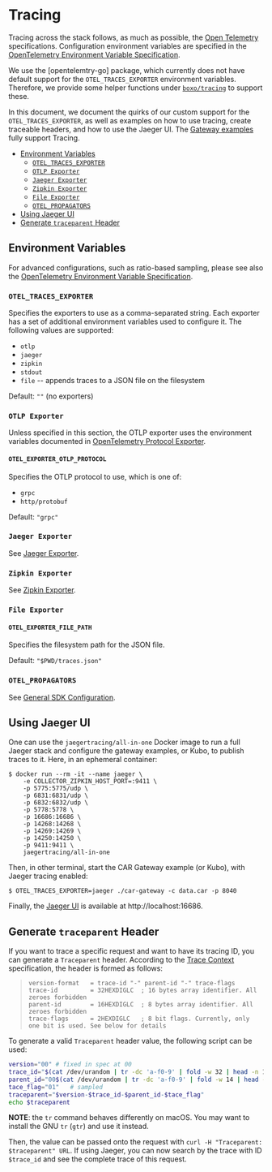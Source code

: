 # Tracing

Tracing across the stack follows, as much as possible, the [Open Telemetry]
specifications. Configuration environment variables are specified in the
[OpenTelemetry Environment Variable Specification].

We use the [opentelemtry-go] package, which currently does not have default support
for the `OTEL_TRACES_EXPORTER` environment variables. Therefore, we provide some
helper functions under [`boxo/tracing`](../tracing/) to support these.

In this document, we document the quirks of our custom support for the `OTEL_TRACES_EXPORTER`,
as well as examples on how to use tracing, create traceable headers, and how
to use the Jaeger UI. The [Gateway examples](../examples/gateway/) fully support Tracing.

- [Environment Variables](#environment-variables)
  - [`OTEL_TRACES_EXPORTER`](#otel_traces_exporter)
  - [`OTLP Exporter`](#otlp-exporter)
  - [`Jaeger Exporter`](#jaeger-exporter)
  - [`Zipkin Exporter`](#zipkin-exporter)
  - [`File Exporter`](#file-exporter)
  - [`OTEL_PROPAGATORS`](#otel_propagators)
- [Using Jaeger UI](#using-jaeger-ui)
- [Generate `traceparent` Header](#generate-traceparent-header)

## Environment Variables

For advanced configurations, such as ratio-based sampling, please see also the
[OpenTelemetry Environment Variable Specification].

### `OTEL_TRACES_EXPORTER`

Specifies the exporters to use as a comma-separated string. Each exporter has a
set of additional environment variables used to configure it. The following values
are supported:

- `otlp`
- `jaeger`
- `zipkin`
- `stdout`
- `file` -- appends traces to a JSON file on the filesystem

Default: `""` (no exporters)

### `OTLP Exporter`

Unless specified in this section, the OTLP exporter uses the environment variables
documented in [OpenTelemetry Protocol Exporter].

#### `OTEL_EXPORTER_OTLP_PROTOCOL`
Specifies the OTLP protocol to use, which is one of:

- `grpc`
- `http/protobuf`

Default: `"grpc"`

### `Jaeger Exporter`

See [Jaeger Exporter](https://github.com/open-telemetry/opentelemetry-specification/blob/main/specification/sdk-environment-variables.md#jaeger-exporter).

### `Zipkin Exporter`

See [Zipkin Exporter](https://github.com/open-telemetry/opentelemetry-specification/blob/main/specification/sdk-environment-variables.md#zipkin-exporter).

### `File Exporter`

#### `OTEL_EXPORTER_FILE_PATH`

Specifies the filesystem path for the JSON file.

Default: `"$PWD/traces.json"`

### `OTEL_PROPAGATORS`

See [General SDK Configuration](https://github.com/open-telemetry/opentelemetry-specification/blob/main/specification/sdk-environment-variables.md#general-sdk-configuration).

## Using Jaeger UI

One can use the `jaegertracing/all-in-one` Docker image to run a full Jaeger stack
and configure the gateway examples, or Kubo, to publish traces to it. Here, in an
ephemeral container:

```console
$ docker run --rm -it --name jaeger \
    -e COLLECTOR_ZIPKIN_HOST_PORT=:9411 \
    -p 5775:5775/udp \
    -p 6831:6831/udp \
    -p 6832:6832/udp \
    -p 5778:5778 \
    -p 16686:16686 \
    -p 14268:14268 \
    -p 14269:14269 \
    -p 14250:14250 \
    -p 9411:9411 \
    jaegertracing/all-in-one
```

Then, in other terminal, start the CAR Gateway example (or Kubo), with Jaeger
tracing enabled:

```
$ OTEL_TRACES_EXPORTER=jaeger ./car-gateway -c data.car -p 8040
```

Finally, the [Jaeger UI] is available at http://localhost:16686.

## Generate `traceparent` Header

If you want to trace a specific request and want to have its tracing ID, you can
generate a `Traceparent` header. According to the [Trace Context] specification,
the header is formed as follows:

> ```
> version-format   = trace-id "-" parent-id "-" trace-flags
> trace-id         = 32HEXDIGLC  ; 16 bytes array identifier. All zeroes forbidden
> parent-id        = 16HEXDIGLC  ; 8 bytes array identifier. All zeroes forbidden
> trace-flags      = 2HEXDIGLC   ; 8 bit flags. Currently, only one bit is used. See below for details
> ```

To generate a valid `Traceparent` header value, the following script can be used:

```bash
version="00" # fixed in spec at 00
trace_id="$(cat /dev/urandom | tr -dc 'a-f0-9' | fold -w 32 | head -n 1)"
parent_id="00$(cat /dev/urandom | tr -dc 'a-f0-9' | fold -w 14 | head -n 1)"
tace_flag="01"   # sampled
traceparent="$version-$trace_id-$parent_id-$tace_flag"
echo $traceparent
```

**NOTE**: the `tr` command behaves differently on macOS. You may want to install
the GNU `tr` (`gtr`) and use it instead.

Then, the value can be passed onto the request with `curl -H "Traceparent: $traceparent" URL`.
If using Jaeger, you can now search by the trace with ID `$trace_id` and see
the complete trace of this request.

[Open Telemetry]: https://opentelemetry.io/
[opentelemetry-go]: https://github.com/open-telemetry/opentelemetry-go
[Trace Context]: https://www.w3.org/TR/trace-context
[OpenTelemetry Environment Variable Specification]: https://github.com/open-telemetry/opentelemetry-specification/blob/main/specification/sdk-environment-variables.md
[OpenTelemetry Protocol Exporter]: https://github.com/open-telemetry/opentelemetry-specification/blob/main/specification/protocol/exporter.md
[Jaeger UI]: https://github.com/jaegertracing/jaeger-ui
